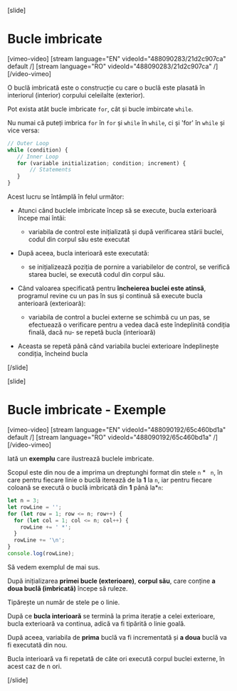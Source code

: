 [slide]

# Bucle imbricate

[vimeo-video]
[stream language="EN" videoId="488090283/21d2c907ca" default /]
[stream language="RO" videoId="488090283/21d2c907ca"  /]
[/video-vimeo]

O buclă imbricată este o construcție cu care o buclă este plasată în interiorul \(interior\) corpului celeilalte \(exterior\).

Pot exista atât bucle imbricate `for`, cât și bucle imbircate `while`.

Nu numai că puteți imbrica `for` în `for` și `while` în `while`, ci și 'for' în `while` și vice versa: 

```js
// Outer Loop
while (condition) {
   // Inner Loop 
   for (variable initialization; condition; increment) {   
       // Statements
   }
}
```

Acest lucru se întâmplă în felul următor:

* Atunci când buclele imbricate încep să se execute, bucla exterioară începe mai întâi:

     * variabila de control este inițializată și după verificarea stării buclei, codul din corpul său este executat

* După aceea, bucla interioară este executată:

     * se inițializează poziția de pornire a variabilelor de control, se verifică starea buclei, se execută codul din corpul său.

* Când valoarea specificată pentru **încheierea buclei este atinsă**, programul revine cu un pas în sus și continuă să execute bucla anterioară (exterioară):

     * variabila de control a buclei externe se schimbă cu un pas, se efectuează o verificare pentru a vedea dacă este îndeplinită condiția finală, dacă nu- se repetă bucla (interioară)

* Aceasta se repetă până când variabila buclei exterioare îndeplinește condiția, încheind bucla


[/slide]

[slide]

# Bucle imbricate - Exemple

[vimeo-video]
[stream language="EN" videoId="488090192/65c460bd1a" default /]
[stream language="RO" videoId="488090192/65c460bd1a"  /]
[/video-vimeo]

Iată un **exemplu** care ilustrează buclele imbricate.

Scopul este din nou de a imprima un dreptunghi format din stele `n` * ` n`, în care pentru fiecare linie o buclă iterează de la **1** la `n`, iar pentru fiecare coloană se execută o buclă imbricată din **1** până la*`n`:

```js live
let n = 3;
let rowLine = '';
for (let row = 1; row <= n; row++) {
  for (let col = 1; col <= n; col++) {
    rowLine += ' *';
  }
  rowLine += '\n';
}
console.log(rowLine);
```


Să vedem exemplul de mai sus.

După inițializarea **primei bucle (exterioare)**, **corpul său**, care conține **a doua buclă (imbricată)** începe să ruleze.

Tipărește un număr de stele pe o linie.

După ce **bucla interioară** se termină la prima iterație a celei exterioare, bucla exterioară va continua, adică va fi tipărită o linie goală.

După aceea, variabila de **prima** buclă va fi incrementată și **a doua** buclă va fi executată din nou.

Bucla interioară va fi repetată de câte ori execută corpul buclei externe, în acest caz de n ori.

[/slide]
